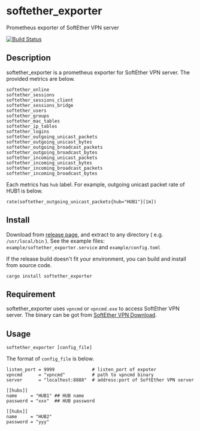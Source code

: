 # softether_exporter
Prometheus exporter of SoftEther VPN server

[![Build Status](https://travis-ci.org/dalance/softether_exporter.svg?branch=master)](https://travis-ci.org/dalance/softether_exporter)

## Description

softether_exporter is a prometheus exporter for SoftEther VPN server.
The provided metrics are below.

```
softether_online
softether_sessions
softether_sessions_client
softether_sessions_bridge
softether_users
softether_groups
softether_mac_tables
softether_ip_tables
softether_logins
softether_outgoing_unicast_packets
softether_outgoing_unicast_bytes
softether_outgoing_broadcast_packets
softether_outgoing_broadcast_bytes
softether_incoming_unicast_packets
softether_incoming_unicast_bytes
softether_incoming_broadcast_packets
softether_incoming_broadcast_bytes
```

Each metrics has `hub` label. For example, outgoing unicast packet rate of HUB1 is below.

```
rate(softether_outgoing_unicast_packets{hub="HUB1"}[1m])
```

## Install
Download from [release page](https://github.com/dalance/softether_exporter/releases/latest), and extract to any directory ( e.g. `/usr/local/bin` ).
See the example files: `example/softether_exporter.service` and `example/config.toml`

If the release build doesn't fit your environment, you can build and install from source code.

```
cargo install softether_exporter
```

## Requirement

softether_exporter uses `vpncmd` or `vpncmd.exe` to access SoftEther VPN server.
The binary can be got from [SoftEther VPN Download](http://www.softether-download.com/?product=softether).

## Usage

```
softether_exporter [config_file]
```

The format of `config_file` is below.

```
listen_port = 9999              # listen_port of expoter
vpncmd      = "vpncmd"          # path to vpncmd binary
server      = "localhost:8888"  # address:port of SoftEther VPN server

[[hubs]]
name     = "HUB1" ## HUB name
password = "xxx"  ## HUB password

[[hubs]]
name     = "HUB2"
password = "yyy"
```
